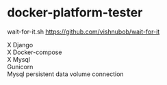 # docker-platform-tester

wait-for-it.sh https://github.com/vishnubob/wait-for-it


X Django  
X Docker-compose  
X Mysql  
Gunicorn  
Mysql persistent data volume connection
